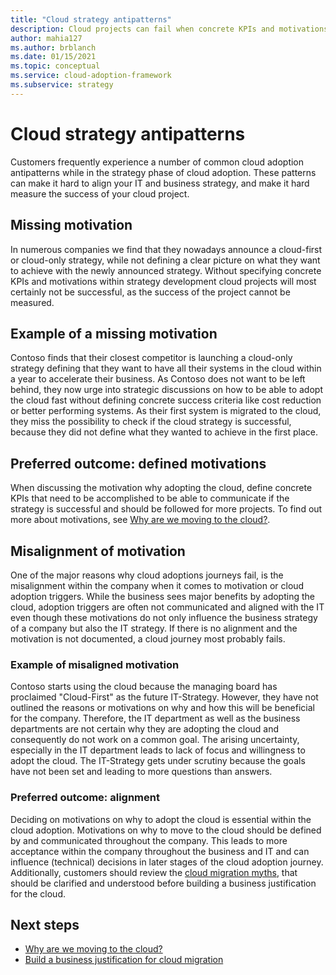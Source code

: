 ```yaml
---
title: "Cloud strategy antipatterns"
description: Cloud projects can fail when concrete KPIs and motivations are not specified, and there is misalignment within the company.
author: mahia127
ms.author: brblanch
ms.date: 01/15/2021
ms.topic: conceptual
ms.service: cloud-adoption-framework
ms.subservice: strategy
---
```


# Cloud strategy antipatterns

Customers frequently experience a number of common cloud adoption antipatterns while in the strategy phase of cloud adoption. These patterns can make it hard to align your IT and business strategy, and make it hard measure the success of your cloud project.

## Missing motivation

In numerous companies we find that they nowadays announce a cloud-first or cloud-only strategy, while not defining a clear picture on what they want to achieve with the newly announced strategy. Without specifying concrete KPIs and motivations within strategy development cloud projects will most certainly not be successful, as the success of the project cannot be measured.

## Example of a missing motivation

Contoso finds that their closest competitor is launching a cloud-only strategy defining that they want to have all their systems in the cloud within a year to accelerate their business. As Contoso does not want to be left behind, they now urge into strategic discussions on how to be able to adopt the cloud fast without defining concrete success criteria like cost reduction or better performing systems. As their first system is migrated to the cloud, they miss the possibility to check if the cloud strategy is successful, because they did not define what they wanted to achieve in the first place.

## Preferred outcome: defined motivations

When discussing the motivation why adopting the cloud, define concrete KPIs that need to be accomplished to be able to communicate if the strategy is successful and should be followed for more projects. To find out more about motivations, see [Why are we moving to the cloud?](../strategy/motivations.md).

## Misalignment of motivation

One of the major reasons why cloud adoptions journeys fail, is the misalignment within the company when it comes to motivation or cloud adoption triggers. While the business sees major benefits by adopting the cloud, adoption triggers are often not communicated and aligned with the IT even though these motivations do not only influence the business strategy of a company but also the IT strategy. If there is no alignment and the motivation is not documented, a cloud journey most probably fails.

### Example of misaligned motivation

Contoso starts using the cloud because the managing board has proclaimed "Cloud-First" as the future IT-Strategy. However, they have not outlined the reasons or motivations on why and how this will be beneficial for the company. Therefore, the IT department as well as the business departments are not certain why they are adopting the cloud and consequently do not work on a common goal. The arising uncertainty, especially in the IT department leads to lack of focus and willingness to adopt the cloud. The IT-Strategy gets under scrutiny because the goals have not been set and leading to more questions than answers.

### Preferred outcome: alignment

Deciding on motivations on why to adopt the cloud is essential within the cloud adoption. Motivations on why to move to the cloud should be defined by and communicated throughout the company. This leads to more acceptance within the company throughout the business and IT and can influence (technical) decisions in later stages of the cloud adoption journey. Additionally, customers should review the [cloud migration myths](../strategy/cloud-migration-business-case.md), that should be clarified and understood before building a business justification for the cloud.

## Next steps

- [Why are we moving to the cloud?](../strategy/motivations.md)
- [Build a business justification for cloud migration](../strategy/cloud-migration-business-case.md)
